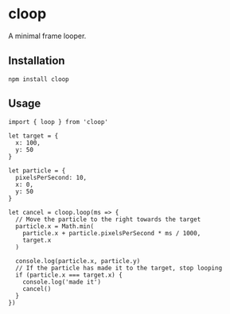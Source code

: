 # cloop
A minimal frame looper.

## Installation
`npm install cloop`

## Usage
```
import { loop } from 'cloop'

let target = {
  x: 100,
  y: 50
}

let particle = {
  pixelsPerSecond: 10,
  x: 0,
  y: 50
}

let cancel = cloop.loop(ms => {
  // Move the particle to the right towards the target
  particle.x = Math.min(
    particle.x + particle.pixelsPerSecond * ms / 1000,
    target.x
  )

  console.log(particle.x, particle.y)
  // If the particle has made it to the target, stop looping
  if (particle.x === target.x) {
    console.log('made it')
    cancel()
  }
})

```
